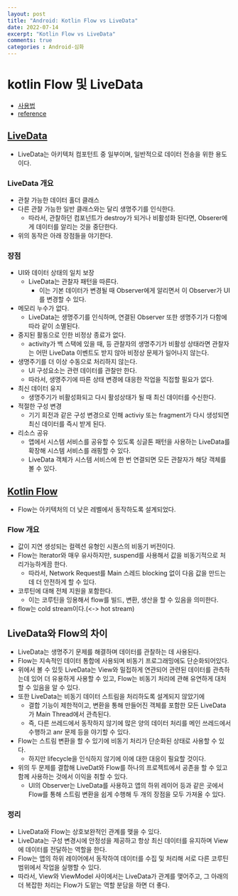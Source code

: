 ```yaml
---
layout: post
title: "Android: Kotlin Flow vs LiveData"
date: 2022-07-14
excerpt: "Kotlin Flow vs LiveData"
comments: true
categories : Android-심화
---
```


# kotlin Flow 및 LiveData
- [사용법](https://developer.android.com/codelabs/advanced-kotlin-coroutines?hl=ko#0)
- [reference](https://medium.com/@lukaszburcon/flow-and-livedata-in-mvvm-architecture-6f8879b96ce0)

## [LiveData](https://developer.android.com/topic/libraries/architecture/livedata)
- LiveData는 아키텍처 컴포턴트 중 일부이며, 일반적으로 데이터 전송을 위한 용도이다.
### LiveData 개요
- 관찰 가능한 데이터 홀더 클래스
- 다른 관찰 가능한 일반 클래스와는 달리 생명주기를 인식한다.
    - 따라서, 관찰하던 컴포넌트가 destroy가 되거나 비활성화 된다면, Obserer에게 데이터를 알리는 것을 중단한다.
- 위의 동작은 아래 장점들을 야기한다.

### 장점
- UI와 데이터 상태의 일치 보장
    - LiveData는 관찰자 패턴을 따른다.
        - 이는 기본 데이터가 변경될 때 Observer에게 알리면서 이 Observer가 UI를 변경할 수 있다.
- 메모리 누수가 없다.
    - LiveData는 생명주기를 인식하며, 연결된 Observer 또한 생명주기가 다함에 따라 같이 소멸된다.
- 중지된 활동으로 인한 비정상 종료가 없다.
    - activity가 백 스택에 있을 때, 등 관찰자의 생명주기가 비활성 상태라면 관찰자는 어떤 LiveData 이벤트도 받지 않아 비정상 문제가 일어나지 않는다.
- 생명주기를 더 이상 수동으로 처리하지 않는다.
    - UI 구성요소는 관련 데이터를 관찰만 한다.
    - 따라서, 생명주기에 따른 상태 변경에 대응한 작업을 직접할 필요가 없다.
- 최신 데이터 유지
    - 생명주기가 비활성화되고 다시 활성상태가 될 때 최신 데이터를 수신한다.
- 적절한 구성 변경
    - 기기 회전과 같은 구성 변경으로 인해 activiy 또는 fragment가 다시 생성되면 최신 데이터를 즉시 받게 된다.
- 리소스 공유
    - 앱에서 시스템 서비스를 공유할 수 있도록 싱글톤 패턴을 사용하는 LiveData를 확장해 시스템 서비스를 래핑할 수 있다.
    - LiveData 객체가 시스템 서비스에 한 번 연결되면 모든 관찰자가 해당 객체를 볼 수 있다.

## [Kotlin Flow](https://developer.android.com/kotlin/flow)
- Flow는 아키텍처의 더 낮은 레벨에서 동작하도록 설계되었다.

### Flow 개요
- 값이 지연 생성되는 컬렉션 유형인 시퀀스의 비동기 버전이다.
- Flow는 Iterator와 매우 유사하지만, suspend를 사용해서 값을 비동기적으로 처리가능하게끔 한다.
    - 따라서, Network Request를 Main 스레드 blocking 없이 다음 값을 만드는데 더 안전하게 할 수 있다.
- 코루틴에 대해 전체 지원을 포함한다.
    - 이는 코루틴을 잉용해서 flow를 빌드, 변환, 생산을 할 수 있음을 의미한다.
- flow는 cold stream이다.(<-> hot stream)


## LiveData와 Flow의 차이
- LiveData는 생명주기 문제를 해결하며 데이터를 관찰하는 데 사용된다.
- Flow는 지속적인 데이터 통합에 사용되며 비동기 프로그래밍에도 단순화되어있다.
- 위에서 볼 수 있듯 LiveData는 View와 밀접하게 연관되어 관련된 데이터를 관측하는데 있어 더 유용하게 사용할 수 있고, Flow는 비동기 처리에 관해 유연하게 대처할 수 있음을 알 수 있다.
- 또한 LiveData는 비동기 데이터 스트림을 처리하도록 설계되지 않았기에 
    - 결합 기능이 제한적이고, 변환을 통해 만들어진 객체를 포함한 모든 LiveData가 Main Thread에서 관측된다.
    - 즉, 다른 쓰레드에서 동작하지 않기에 많은 양의 데이터 처리를 메인 쓰레드에서 수행하고 anr 문제 등을 야기할 수 있다.
- Flow는 스트림 변환을 할 수 있기에 비동기 처리가 단순화된 상태로 사용할 수 있다.
    - 하지만 lifecycle을 인식하지 않기에 이에 대한 대응이 필요할 것이다.
- 위의 두 문제를 결합해 LiveDat와 Flow를 하나의 프로젝트에서 공존을 할 수 있고 함께 사용하는 것에서 이익을 취할 수 있다.
    - UI의 Observer는 LiveData를 사용하고 앱의 하위 레이어 등과 같은 곳에서 Flow를 통해 스트림 변환을 쉽게 수행해 두 개의 장점을 모두 가져올 수 있다.

### 정리
- LiveData와 Flow는 상호보완적인 관계를 맺을 수 있다.
- LiveData는 구성 변경시에 안정성을 제공하고 항상 최신 데이터를 유지하며 View에 데이터를 전달하는 역할을 한다.
- Flow는 앱의 하위 레이어에서 동작하여 데이터를 수집 및 처리해 서로 다른 코루틴 범위에서 작업을 실행할 수 있다.
- 따라서, View와 ViewModel 사이에서는 LiveData가 관계를 맺어주고, 그 아래의 더 복잡한 처리는 Flow가 도맡는 역할 분담을 하면 더 좋다.